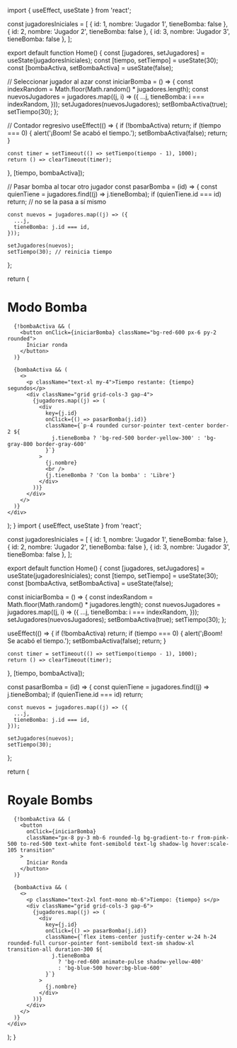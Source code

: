 import { useEffect, useState } from 'react';

const jugadoresIniciales = [
  { id: 1, nombre: 'Jugador 1', tieneBomba: false },
  { id: 2, nombre: 'Jugador 2', tieneBomba: false },
  { id: 3, nombre: 'Jugador 3', tieneBomba: false },
];

export default function Home() {
  const [jugadores, setJugadores] = useState(jugadoresIniciales);
  const [tiempo, setTiempo] = useState(30);
  const [bombaActiva, setBombaActiva] = useState(false);

  // Seleccionar jugador al azar
  const iniciarBomba = () => {
    const indexRandom = Math.floor(Math.random() * jugadores.length);
    const nuevosJugadores = jugadores.map((j, i) => ({
      ...j,
      tieneBomba: i === indexRandom,
    }));
    setJugadores(nuevosJugadores);
    setBombaActiva(true);
    setTiempo(30);
  };

  // Contador regresivo
  useEffect(() => {
    if (!bombaActiva) return;
    if (tiempo === 0) {
      alert('¡Boom! Se acabó el tiempo.');
      setBombaActiva(false);
      return;
    }

    const timer = setTimeout(() => setTiempo(tiempo - 1), 1000);
    return () => clearTimeout(timer);
  }, [tiempo, bombaActiva]);

  // Pasar bomba al tocar otro jugador
  const pasarBomba = (id) => {
    const quienTiene = jugadores.find((j) => j.tieneBomba);
    if (quienTiene.id === id) return; // no se la pasa a sí mismo

    const nuevos = jugadores.map((j) => ({
      ...j,
      tieneBomba: j.id === id,
    }));

    setJugadores(nuevos);
    setTiempo(30); // reinicia tiempo
  };

  return (
    <div className="flex flex-col items-center justify-center min-h-screen p-6 bg-black text-white">
      <h1 className="text-3xl font-bold mb-4">Modo Bomba</h1>

      {!bombaActiva && (
        <button onClick={iniciarBomba} className="bg-red-600 px-6 py-2 rounded">
          Iniciar ronda
        </button>
      )}

      {bombaActiva && (
        <>
          <p className="text-xl my-4">Tiempo restante: {tiempo} segundos</p>
          <div className="grid grid-cols-3 gap-4">
            {jugadores.map((j) => (
              <div
                key={j.id}
                onClick={() => pasarBomba(j.id)}
                className={`p-4 rounded cursor-pointer text-center border-2 ${
                  j.tieneBomba ? 'bg-red-500 border-yellow-300' : 'bg-gray-800 border-gray-600'
                }`}
              >
                {j.nombre}
                <br />
                {j.tieneBomba ? 'Con la bomba' : 'Libre'}
              </div>
            ))}
          </div>
        </>
      )}
    </div>
  );
}
import { useEffect, useState } from 'react';

const jugadoresIniciales = [
  { id: 1, nombre: 'Jugador 1', tieneBomba: false },
  { id: 2, nombre: 'Jugador 2', tieneBomba: false },
  { id: 3, nombre: 'Jugador 3', tieneBomba: false },
];

export default function Home() {
  const [jugadores, setJugadores] = useState(jugadoresIniciales);
  const [tiempo, setTiempo] = useState(30);
  const [bombaActiva, setBombaActiva] = useState(false);

  const iniciarBomba = () => {
    const indexRandom = Math.floor(Math.random() * jugadores.length);
    const nuevosJugadores = jugadores.map((j, i) => ({
      ...j,
      tieneBomba: i === indexRandom,
    }));
    setJugadores(nuevosJugadores);
    setBombaActiva(true);
    setTiempo(30);
  };

  useEffect(() => {
    if (!bombaActiva) return;
    if (tiempo === 0) {
      alert('¡Boom! Se acabó el tiempo.');
      setBombaActiva(false);
      return;
    }

    const timer = setTimeout(() => setTiempo(tiempo - 1), 1000);
    return () => clearTimeout(timer);
  }, [tiempo, bombaActiva]);

  const pasarBomba = (id) => {
    const quienTiene = jugadores.find((j) => j.tieneBomba);
    if (quienTiene.id === id) return;

    const nuevos = jugadores.map((j) => ({
      ...j,
      tieneBomba: j.id === id,
    }));

    setJugadores(nuevos);
    setTiempo(30);
  };

  return (
    <div className="flex flex-col items-center justify-center min-h-screen p-6 bg-gradient-to-br from-purple-700 to-purple-900 text-white">
      <h1 className="text-4xl font-bold mb-6 tracking-wider">Royale Bombs</h1>

      {!bombaActiva && (
        <button
          onClick={iniciarBomba}
          className="px-8 py-3 mb-6 rounded-lg bg-gradient-to-r from-pink-500 to-red-500 text-white font-semibold text-lg shadow-lg hover:scale-105 transition"
        >
          Iniciar Ronda
        </button>
      )}

      {bombaActiva && (
        <>
          <p className="text-2xl font-mono mb-6">Tiempo: {tiempo} s</p>
          <div className="grid grid-cols-3 gap-6">
            {jugadores.map((j) => (
              <div
                key={j.id}
                onClick={() => pasarBomba(j.id)}
                className={`flex items-center justify-center w-24 h-24 rounded-full cursor-pointer font-semibold text-sm shadow-xl transition-all duration-300 ${
                  j.tieneBomba
                    ? 'bg-red-600 animate-pulse shadow-yellow-400'
                    : 'bg-blue-500 hover:bg-blue-600'
                }`}
              >
                {j.nombre}
              </div>
            ))}
          </div>
        </>
      )}
    </div>
  );
}